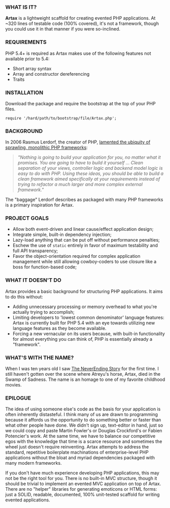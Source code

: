 ### WHAT IS IT?

**Artax** is a lightweight scaffold for creating evented PHP applications. At 
~320 lines of testable code (100% covered), it's not a framework,
though you could use it in that manner if you were so-inclined.

### REQUIREMENTS

PHP 5.4+ is required as Artax makes use of the following features not available
prior to 5.4:

* Short array syntax
* Array and constructor dereferencing
* Traits

### INSTALLATION

Download the package and require the bootstrap at the top of your PHP files.

```
require '/hard/path/to/bootstrap/file/Artax.php';
```

### BACKGROUND

In 2006 Rasmus Lerdorf, the creator of PHP, [lamented the ubiquity of sprawling,
monolithic PHP frameworks](http://toys.lerdorf.com/archives/38-The-no-framework-PHP-MVC-framework.html):

> _"Nothing is going to build your application for you, no matter what it promises.
You are going to have to build it yourself ... Clean separation of your views,
controller logic and backend model logic is easy to do with PHP. Using these
ideas, you should be able to build a clean framework aimed specifically at your
requirements instead of trying to refactor a much larger and more complex
external framework."_

The "baggage" Lerdorf describes as packaged with many PHP frameworks is a
primary inspiration for Artax.

### PROJECT GOALS

* Allow both event-driven and linear cause/effect application design;
* Integrate simple, built-in dependency injection;
* Lazy-load anything that can be put off without performance penalties;
* Eschew the use of `static` entirely in favor of maximum testability and 
full API transparency;
* Favor the object-orientation required for complex application management while 
still allowing cowboy-coders to use closure like a boss for function-based code;

### WHAT IT DOESN'T DO

Artax provides a basic background for structuring PHP applications. It aims
to do this without:

* Adding unnecessary processing or memory overhead to what you're actually
trying to accomplish;
* Limiting developers to 'lowest common denominator' language features: Artax
is currently built for PHP 5.4 with an eye towards utilizing new language
features as they become available.
* Forcing a new vernacular on its users because, with built-in functionality for
almost everything you can think of, PHP is essentially already a "framework".

### WHAT'S WITH THE NAME?

When I was ten years old I saw [The NeverEnding Story](http://www.imdb.com/title/tt0088323/) 
for the first time. I still haven't gotten over the scene where Atreyu's horse, 
Artax, died in the Swamp of Sadness. The name is an homage to one of my favorite
childhood movies.

### EPILOGUE

The idea of using someone else's code as the basis for your application
is often inherently distasteful. I think many of us are drawn to programming
because it affords us the opportunity to do something better or faster than what
other people have done. We didn't sign up, text-editor in hand, just so we could
copy and paste Martin Fowler's or Douglas Crockford's or Fabien Potencier's work. At
the same time, we have to balance our competitive egos with the knowledge that
time is a scarce resource and sometimes the wheel just doesn't require reinventing.
Artax attempts to address the standard, repetitive boilerplate machinations of
enterprise-level PHP applications without the bloat and myriad dependencies 
packaged with many modern frameworks.

If you don't have much experience developing PHP applications, this may not be
the right tool for you. There is no built-in MVC structure, though it should be
trivial to implement an evented MVC application on top of Artax. There are no
"helper" libraries for generating emoticons or HTML forms: just a SOLID, readable,
documented, 100% unit-tested scaffold for writing evented applications.
